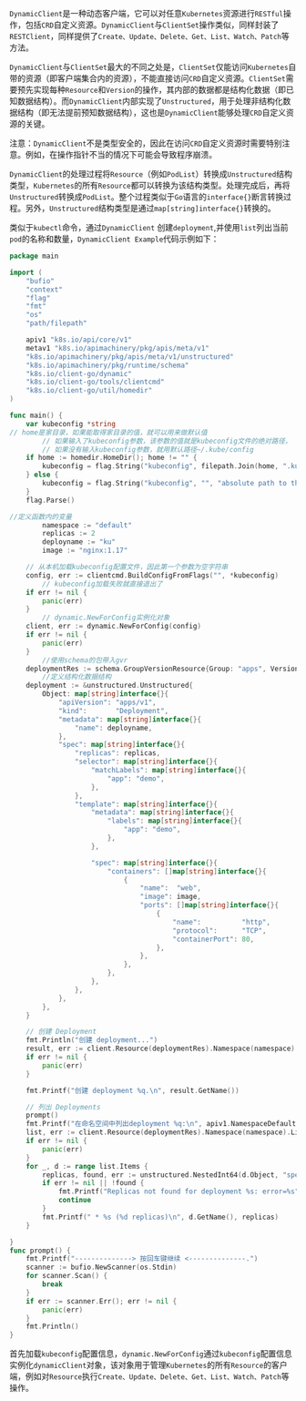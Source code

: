 `DynamicClient`是一种动态客户端，它可以对任意`Kubernetes`资源进行`RESTful`操作，包括`CRD`自定义资源。`DynamicClient`与`ClientSet`操作类似，同样封装了`RESTClient`，同样提供了`Create、Update、Delete、Get、List、Watch、Patch`等方法。

`DynamicClient`与`ClientSet`最大的不同之处是，`ClientSet`仅能访问`Kubernetes`自带的资源（即客户端集合内的资源），不能直接访问`CRD`自定义资源。`ClientSet`需要预先实现每种`Resource`和`Version`的操作，其内部的数据都是结构化数据（即已知数据结构）。而`DynamicClient`内部实现了`Unstructured`，用于处理非结构化数据结构（即无法提前预知数据结构），这也是`DynamicClient`能够处理`CRD`自定义资源的关键。

注意：`DynamicClient`不是类型安全的，因此在访问`CRD`自定义资源时需要特别注意。例如，在操作指针不当的情况下可能会导致程序崩溃。

`DynamicClient`的处理过程将`Resource`（例如`PodList`）转换成`Unstructured`结构类型，`Kubernetes`的所有`Resource`都可以转换为该结构类型。处理完成后，再将`Unstructured`转换成`PodList`。整个过程类似于`Go`语言的`interface{}`断言转换过程。另外，`Unstructured`结构类型是通过`map[string]interface{}`转换的。

类似于`kubectl`命令，通过`DynamicClient` 创建`deployment`,并使用`list`列出当前`pod`的名称和数量，`DynamicClient Example`代码示例如下：

```go
package main

import (
	"bufio"
	"context"
	"flag"
	"fmt"
	"os"
	"path/filepath"

	apiv1 "k8s.io/api/core/v1"
	metav1 "k8s.io/apimachinery/pkg/apis/meta/v1"
	"k8s.io/apimachinery/pkg/apis/meta/v1/unstructured"
	"k8s.io/apimachinery/pkg/runtime/schema"
	"k8s.io/client-go/dynamic"
	"k8s.io/client-go/tools/clientcmd"
	"k8s.io/client-go/util/homedir"
)

func main() {
	var kubeconfig *string
// home是家目录，如果能取得家目录的值，就可以用来做默认值
		// 如果输入了kubeconfig参数，该参数的值就是kubeconfig文件的绝对路径，
		// 如果没有输入kubeconfig参数，就用默认路径~/.kube/config
	if home := homedir.HomeDir(); home != "" {
		kubeconfig = flag.String("kubeconfig", filepath.Join(home, ".kube", "config"), "(optional) absolute path to the kubeconfig file")
	} else {
		kubeconfig = flag.String("kubeconfig", "", "absolute path to the kubeconfig file")
	}
	flag.Parse()

//定义函数内的变量
        namespace := "default"
        replicas := 2
        deployname := "ku"
        image := "nginx:1.17"

	// 从本机加载kubeconfig配置文件，因此第一个参数为空字符串
	config, err := clientcmd.BuildConfigFromFlags("", *kubeconfig)
        // kubeconfig加载失败就直接退出了
	if err != nil {
		panic(err)
	}
        // dynamic.NewForConfig实例化对象
	client, err := dynamic.NewForConfig(config)
	if err != nil {
		panic(err)
	}
        //使用schema的包带入gvr
	deploymentRes := schema.GroupVersionResource{Group: "apps", Version: "v1", Resource: "deployments"}
        //定义结构化数据结构
	deployment := &unstructured.Unstructured{
		Object: map[string]interface{}{
			"apiVersion": "apps/v1",
			"kind":       "Deployment",
			"metadata": map[string]interface{}{
				"name": deployname,
			},
			"spec": map[string]interface{}{
				"replicas": replicas,
				"selector": map[string]interface{}{
					"matchLabels": map[string]interface{}{
						"app": "demo",
					},
				},
				"template": map[string]interface{}{
					"metadata": map[string]interface{}{
						"labels": map[string]interface{}{
							"app": "demo",
						},
					},

					"spec": map[string]interface{}{
						"containers": []map[string]interface{}{
							{
								"name":  "web",
								"image": image,
								"ports": []map[string]interface{}{
									{
										"name":          "http",
										"protocol":      "TCP",
										"containerPort": 80,
									},
								},
							},
						},
					},
				},
			},
		},
	}

	// 创建 Deployment
	fmt.Println("创建 deployment...")
	result, err := client.Resource(deploymentRes).Namespace(namespace).Create(context.TODO(), deployment, metav1.CreateOptions{})
	if err != nil {
		panic(err)
	}

	fmt.Printf("创建 deployment %q.\n", result.GetName())

	// 列出 Deployments
	prompt()
	fmt.Printf("在命名空间中列出deployment %q:\n", apiv1.NamespaceDefault)
	list, err := client.Resource(deploymentRes).Namespace(namespace).List(context.TODO(), metav1.ListOptions{})
	if err != nil {
		panic(err)
	}
	for _, d := range list.Items {
		replicas, found, err := unstructured.NestedInt64(d.Object, "spec", "replicas")
		if err != nil || !found {
			fmt.Printf("Replicas not found for deployment %s: error=%s", d.GetName(), err)
			continue
		}
		fmt.Printf(" * %s (%d replicas)\n", d.GetName(), replicas)
	}

}
func prompt() {
	fmt.Printf("--------------> 按回车键继续 <--------------.")
	scanner := bufio.NewScanner(os.Stdin)
	for scanner.Scan() {
		break
	}
	if err := scanner.Err(); err != nil {
		panic(err)
	}
	fmt.Println()
}
```

首先加载`kubeconfig`配置信息，`dynamic.NewForConfig`通过`kubeconfig`配置信息实例化`dynamicClient`对象，该对象用于管理`Kubernetes`的所有`Resource`的客户端，例如对`Resource`执行`Create、Update、Delete、Get、List、Watch、Patch`等操作。
